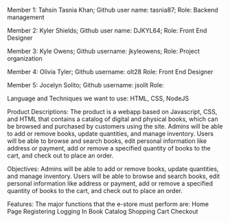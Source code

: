 Member 1: 
Tahsin Tasnia Khan; 
Github user name: tasnia87; 
Role: Backend management


Member 2:
Kyler Shields;
Github user name: DJKYL64;
Role: Front End Designer

Member 3:
Kyle Owens;
Github username: jkyleowens;
Role: Project organization

Member 4:
Olivia Tyler;
Github username: olt28
Role: Front End Designer

Member 5:
Jocelyn Solito;
Github username: jsolit
Role: 



Language and Techniques we want to use:
HTML, CSS, NodeJS


Product Descriptions:
The product is a webapp based on Javascript, CSS, and HTML that contains a catalog of digital and physical books, which can be browsed and purchased by customers using the site. Admins will be able to add or remove books, update quantities, and manage inventory. Users will be able to browse and search books, edit personal information like address or payment, add or remove a specified quantity of books to the cart, and check out to place an order.

Objectives:
Admins will be able to add or remove books, update quantities, and manage inventory. Users will be able to browse and search books, edit personal information like address or payment, add or remove a specified quantity of books to the cart, and check out to place an order.

Features: 
The major functions that the e-store must perform are:
Home Page
Registering
Logging In
Book Catalog
Shopping Cart
Checkout





